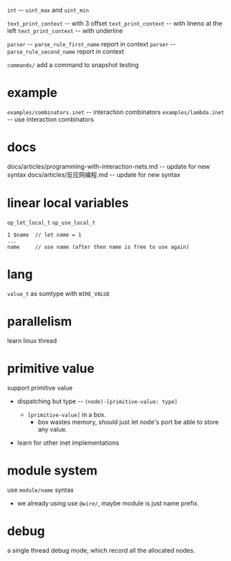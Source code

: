 `int` -- `uint_max` and `uint_min`

`text_print_context` -- with 3 offset
`text_print_context` -- with lineno at the left
`text_print_context` -- with underline

`parser` -- `parse_rule_first_name` report in context
`parser` -- `parse_rule_second_name` report in context

`commands/` add a command to snapshot testing

# example

`examples/combinators.inet` -- interaction combinators
`examples/lambda.inet` -- use interaction combinators

# docs

docs/articles/programming-with-interaction-nets.md -- update for new syntax
docs/articles/反应网编程.md -- update for new syntax

# linear local variables

`op_let_local_t`
`op_use_local_t`

```
1 $name  // let name = 1
...
name     // use name (after then name is free to use again)
```

# lang

`value_t` as sumtype with `WIRE_VALUE`

# parallelism

learn linux thread

# primitive value

support primitive value

- dispatching but type -- `(node)-[primitive-value: type]`
  - `[primitive-value]` in a box.
    - box wastes memory, should just let node's port be able to store any value.

- learn for other inet implementations

# module system

use `module/name` syntax

- we already using use `@wire/`,
  maybe module is just name prefix.

# debug

a single thread debug mode, which record all the allocated nodes.
